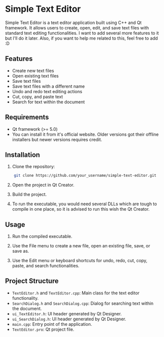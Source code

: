 # Simple Text Editor

Simple Text Editor is a text editor application built using C++ and Qt framework. It allows users to create, open, edit, and save text files with standard text editing functionalities. I want to add several more features to it but I'll do it later. Also, if you want to help me related to this, feel free to add :D

## Features

- Create new text files
- Open existing text files
- Save text files
- Save text files with a different name
- Undo and redo text editing actions
- Cut, copy, and paste text
- Search for text within the document

## Requirements

- Qt framework (>= 5.0)
- You can install it from it's official website. Older versions got their offline installers but newer versions requires credit.

## Installation

1. Clone the repository:

```bash
    git clone https://github.com/your_username/simple-text-editor.git
```

2. Open the project in Qt Creator.

3. Build the project.

4. To run the executable, you would need several DLLs which are tough to compile in one place, so it is advised to run this wish the Qt Creator.

## Usage

1. Run the compiled executable.

2. Use the File menu to create a new file, open an existing file, save, or save as.

3. Use the Edit menu or keyboard shortcuts for undo, redo, cut, copy, paste, and search functionalities.

## Project Structure

- `TextEditor.h` and `TextEditor.cpp`: Main class for the text editor functionality.
- `SearchDialog.h` and `SearchDialog.cpp`: Dialog for searching text within the document.
- `ui_TextEditor.h`: UI header generated by Qt Designer.
- `ui_SearchDialog.h`: UI header generated by Qt Designer.
- `main.cpp`: Entry point of the application.
- `TextEditor.pro`: Qt project file.
